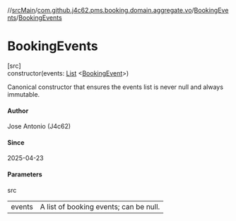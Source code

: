 //[srcMain](../../../index.md)/[com.github.j4c62.pms.booking.domain.aggregate.vo](../index.md)/[BookingEvents](index.md)/[BookingEvents](-booking-events.md)

# BookingEvents

[src]\
constructor(events: [List](https://docs.oracle.com/javase/8/docs/api/java/util/List.html)
&lt;[BookingEvent](../../com.github.j4c62.pms.booking.domain.aggregate.event/-booking-event/index.md)&gt;)

Canonical constructor that ensures the events list is never null and always immutable.

#### Author

Jose Antonio (J4c62)

#### Since

2025-04-23

#### Parameters

src

|        |                                        |
|--------|----------------------------------------|
| events | A list of booking events; can be null. |